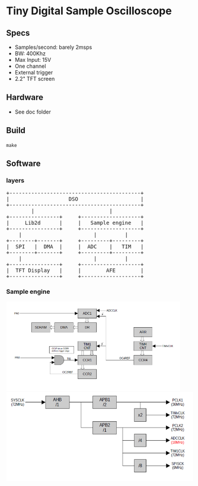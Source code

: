 # Tiny Digital Sample Oscilloscope


## Specs 

- Samples/second: barely 2msps
- BW: 400Khz
- Max Input: 15V
- One channel
- External trigger
- 2.2" TFT screen

## Hardware

- See doc folder

## Build

`make`

## Software

### layers
<pre>
+------------------------------------------+
|                   DSO                    |     
+------------------------------------------+
        |                        |
+----------------+     +-------------------+ 
|     Lib2d      |     |   Sample engine   |
+----------------+     +-------------------+ 
    |                       |         |
+--------+-------+     +---------+---------+ 
|  SPI   |  DMA  |     |  ADC    |   TIM   |
+--------+-------+     +---------+---------+
    |                       |         |
+----------------+     +-------------------+ 
|  TFT Display   |     |        AFE        |
+----------------+     +-------------------+ 
</pre>

### Sample engine

<img src = "doc/f103_sample_engine.png" title="Sample engine block diagram" whidth="320" height="240">

<br>
<img src = "doc/f103_clocks.png" title="Sample engine block diagram" whidth="320" height="240">